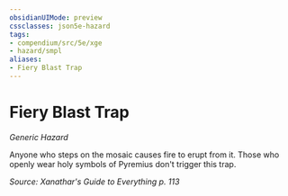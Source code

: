 ```yaml
---
obsidianUIMode: preview
cssclasses: json5e-hazard
tags:
- compendium/src/5e/xge
- hazard/smpl
aliases:
- Fiery Blast Trap
---
```

# Fiery Blast Trap
*Generic Hazard*  

Anyone who steps on the mosaic causes fire to erupt from it. Those who openly wear holy symbols of Pyremius don't trigger this trap.

*Source: Xanathar's Guide to Everything p. 113*